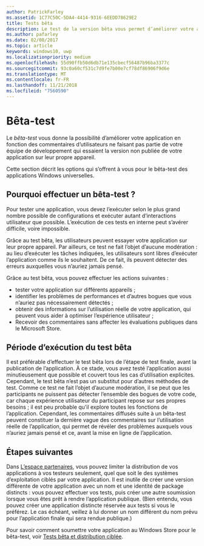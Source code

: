 ```yaml
---
author: PatrickFarley
ms.assetid: 1C77C50C-5DA4-4414-9316-6EEDD78629E2
title: Tests bêta
description: Le test de la version bêta vous permet d’améliorer votre application en fonction des commentaires des personnes ne faisant pas partie de votre équipe de développement d’applications, qui essaient votre application non publiée sur leur propre appareil.
ms.author: pafarley
ms.date: 02/08/2017
ms.topic: article
keywords: windows10, uwp
ms.localizationpriority: medium
ms.openlocfilehash: 55d90ffb50d6db71e135cbecf56487b96ba3377c
ms.sourcegitcommit: 93c0a60cf531c7d9fe7b00e7cf78df86906f9d6e
ms.translationtype: MT
ms.contentlocale: fr-FR
ms.lasthandoff: 11/21/2018
ms.locfileid: "7560590"
---
```

# <a name="beta-testing"></a>Bêta-test



Le *bêta-test* vous donne la possibilité d’améliorer votre application en fonction des commentaires d’utilisateurs ne faisant pas partie de votre équipe de développement qui essaient la version non publiée de votre application sur leur propre appareil.

Cette section décrit les options qui s’offrent à vous pour le bêta-test des applications Windows universelles.

## <a name="why-beta-test"></a>Pourquoi effectuer un bêta-test ?

Pour tester une application, vous devez l’exécuter selon le plus grand nombre possible de configurations et exécuter autant d’interactions utilisateur que possible. L’exécution de ces tests en interne peut s’avérer difficile, voire impossible.

Grâce au test bêta, les utilisateurs peuvent essayer votre application sur leur propre appareil. Par ailleurs, ce test ne fait l’objet d’aucune modération : au lieu d’exécuter les tâches indiquées, les utilisateurs sont libres d’exécuter l’application comme ils le souhaitent. De ce fait, ils peuvent détecter des erreurs auxquelles vous n’auriez jamais pensé.

Grâce au test bêta, vous pouvez effectuer les actions suivantes :

-   tester votre application sur différents appareils ;
-   identifier les problèmes de performances et d’autres bogues que vous n’auriez pas nécessairement détectés ;
-   obtenir des informations sur l’utilisation réelle de votre application, qui peuvent vous aider à optimiser l’expérience utilisateur ;
-   Recevoir des commentaires sans affecter les évaluations publiques dans le Microsoft Store.

## <a name="when-to-beta-test"></a>Période d’exécution du test bêta

Il est préférable d’effectuer le test bêta lors de l’étape de test finale, avant la publication de l’application. À ce stade, vous avez testé l’application aussi minutieusement que possible et couvert tous les cas d’utilisation explicites. Cependant, le test bêta n’est pas un substitut pour d’autres méthodes de test. Comme ce test ne fait l’objet d’aucune modération, il se peut que les participants ne puissent pas détecter l’ensemble des bogues de votre code, car chaque expérience utilisateur du participant repose sur ses propres besoins ; il est peu probable qu’il explore toutes les fonctions de l’application. Cependant, les commentaires diffusés suite à un bêta-test peuvent constituer la dernière vague des commentaires sur l’utilisation réelle de l’application, qui permet de révéler des problèmes auxquels vous n’auriez jamais pensé et ce, avant la mise en ligne de l’application.

## <a name="next-steps"></a>Étapes suivantes

Dans [L’espace partenaires](https://partner.microsoft.com/dashboard), vous pouvez limiter la distribution de vos applications à vos testeurs seulement, quel que soit le des systèmes d’exploitation ciblés par votre application. Il est inutile de créer une version différente de votre application avec un nom et une identité de package distincts : vous pouvez effectuer vos tests, puis créer une autre soumission lorsque vous êtes prêt à rendre l’application publique. (Bien entendu, vous pouvez créer une application distincte réservée aux tests si vous le préférez. Le cas échéant, veillez à lui donner un nom différent du nom prévu pour l’application finale qui sera rendue publique.)

Pour savoir comment soumettre votre application au Windows Store pour le bêta-test, voir [Tests bêta et distribution ciblée](../publish/beta-testing-and-targeted-distribution.md).

 

 




